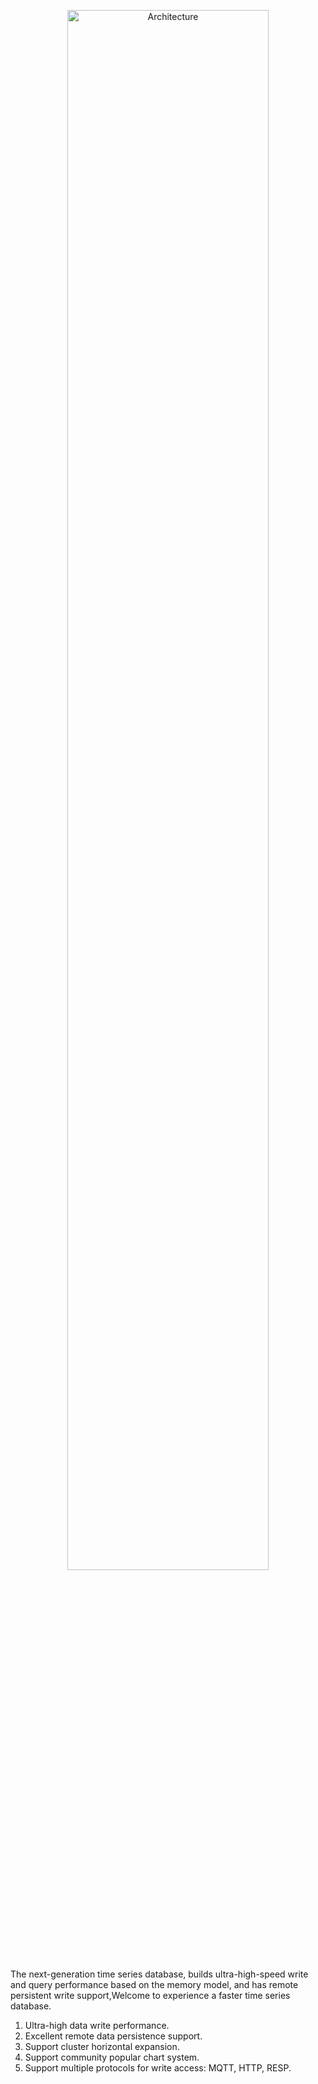 
<p align="center">
<img 
    src="https://raw.githubusercontent.com/RedTimeDB/RedTimeDB/main/imgs/architecture.png" 
      width="80%" alt="Architecture">
</p>

The next-generation time series database, builds ultra-high-speed write and query performance based on the memory model, and has remote persistent write support,Welcome to experience a faster time series database.

1. Ultra-high data write performance.
2. Excellent remote data persistence support.
3. Support cluster horizontal expansion.
4. Support community popular chart system.
5. Support multiple protocols for write access: MQTT, HTTP, RESP.
